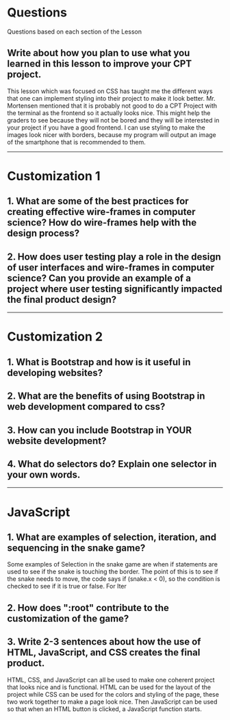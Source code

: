 <!--Start of Website Content-->
<html>
    <head>
    <link rel="stylesheet" href="questions.css">
    </head>
    <body>
<div class="index-header">
    <h1>Questions</h1>
    <p>Questions based on each section of the Lesson</p>
</div>

<!--Answer the QUESTIONS based on the lesson provided-->
<div>

<h2>Write about how you plan to use what you learned in this lesson to improve your CPT project.</h2>
<p>This lesson which was focused on CSS has taught me the different ways that one can implement styling into their project to make it look better. Mr. Mortensen mentioned that it is probably not good to do a CPT Project with the terminal as the frontend so it actually looks nice. This might help the graders to see because they will not be bored and they will be interested in your project if you have a good frontend. I can use styling to make the images look nicer with borders, because my program will output an image of the smartphone that is recommended to them.</p>

<hr>

<h1>Customization 1</h1>

<h2>1. What are some of the best practices for creating effective wire-frames in computer science? How do wire-frames help with the design process?</h2>
<!--<p>ANSWER</p>-->
<h2>2. How does user testing play a role in the design of user interfaces and wire-frames in computer science? Can you provide an example of a project where user testing significantly impacted the final product design?</h2>
<!--<p>ANSWER</p>-->

<hr>

<h1>Customization 2</h1>

<h2>1. What is Bootstrap and how is it useful in developing websites?</h2>
<!--<p>ANSWER</p>-->
<h2>2. What are the benefits of using Bootstrap in web development compared to css?</h2>
<!--<p>ANSWER</p>-->
<h2>3. How can you include Bootstrap in YOUR website development?</h2>
<!--<p>ANSWER</p>-->
<h2>4. What do selectors do? Explain one selector in your own words.</h2>
<!--<p>ANSWER</p>-->

<hr>

<h1>JavaScript</h1>

<h2>1. What are examples of selection, iteration, and sequencing in the snake game?</h2>
<p>Some examples of Selection in the snake game are when if statements are used to see if the snake is touching the border. The point of this is to see if the snake needs to move, the code says if (snake.x < 0), so the condition is checked to see if it is true or false. For Iter</p>
<h2>2. How does ":root" contribute to the customization of the game?</h2>
<!--<p>ANSWER</p>-->
<h2>3. Write 2-3 sentences about how the use of HTML, JavaScript, and CSS creates the final product.</h2>
<p>HTML, CSS, and JavaScript can all be used to make one coherent project that looks nice and is functional. HTML can be used for the layout of the project while CSS can be used for the colors and styling of the page, these two work together to make a page look nice. Then JavaScript can be used so that when an HTML button is clicked, a JavaScript function starts.</p>


</div>
</body>
